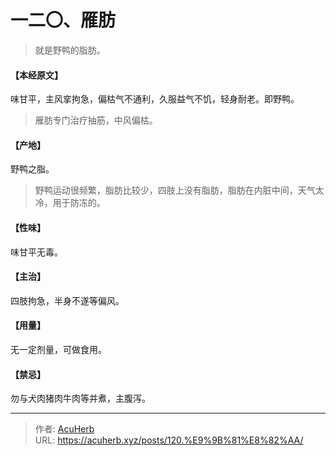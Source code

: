 # 一二〇、雁肪


> 就是野鸭的脂肪。

#### 【本经原文】
味甘平，主风挛拘急，偏枯气不通利，久服益气不饥，轻身耐老。即野鸭。

> 雁肪专门治疗抽筋，中风偏枯。

#### 【产地】
野鸭之脂。

> 野鸭运动很频繁，脂肪比较少，四肢上没有脂肪，脂肪在内脏中间，天气太冷，用于防冻的。

#### 【性味】
味甘平无毒。
#### 【主治】
四肢拘急，半身不遂等偏风。
#### 【用量】
无一定剂量，可做食用。
#### 【禁忌】
勿与犬肉猪肉牛肉等并煮，主腹泻。

---

> 作者: [AcuHerb](https://acuherb.xyz)  
> URL: https://acuherb.xyz/posts/120.%E9%9B%81%E8%82%AA/  


